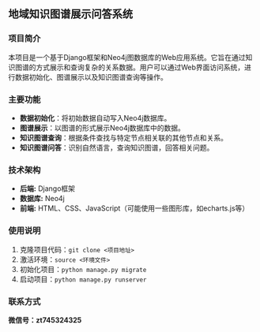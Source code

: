 ## 地域知识图谱展示问答系统

### 项目简介

本项目是一个基于Django框架和Neo4j图数据库的Web应用系统。它旨在通过知识图谱的方式展示和查询复杂的关系数据。用户可以通过Web界面访问系统，进行数据初始化、图谱展示以及知识图谱查询等操作。

### 主要功能

- **数据初始化**：将初始数据自动写入Neo4j数据库。
- **图谱展示**：以图谱的形式展示Neo4j数据库中的数据。
- **知识图谱查询**：根据条件查找与特定节点相关联的其他节点和关系。
- **知识图谱问答**：识别自然语言，查询知识图谱，回答相关问题。


### 技术架构

- **后端:** Django框架
- **数据库:** Neo4j
- **前端:** HTML、CSS、JavaScript（可能使用一些图形库，如echarts.js等）


### 使用说明

1. 克隆项目代码：`git clone <项目地址>`
2. 激活环境：`source <环境文件>`
3. 初始化项目：`python manage.py migrate`
4. 启动项目：`python manage.py runserver`


### 联系方式

**微信号：zt745324325**